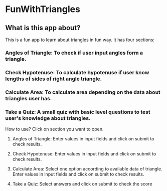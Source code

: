 # FunWithTriangles


## What is this app about?
This is a fun app to learn about triangles in fun way. It has four sections:

### Angles of Triangle: To check if user input angles form a triangle.

### Check Hypotenuse: To calculate hypotenuse if user know lengths of sides of right angle triangle.

### Calculate Area: To calculate area depending on the data about triangles user has.

### Take a Quiz: A small quiz with basic level questions to test user's knowledge about triangles.

How to use?
Click on section you want to open.

1. Angles of Triangle: Enter values in input fields and click on submit to check results.

2. Check Hypotenuse: Enter values in input fields and click on submit to check results.

3. Calculate Area: Select one option according to available data of triangle. Enter values in input fields and click on submit to check results.

4. Take a Quiz: Select answers and click on submit to check the score
